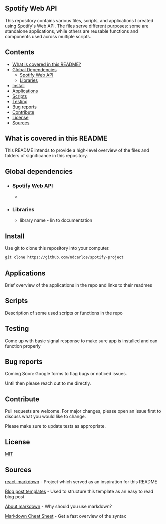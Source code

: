 ## Spotify Web API

This repository contains various files, scripts, and applications I created using Spotify's Web API. The files serve different purposes: some are standalone applications, while others are reusable functions and components used across multiple scripts.

## Contents

*   [What is covered in this README?](#what-is-covered-in-this-README)
*   [Global Dependencies](#getting-started)
    *   [Spotify Web API](#spotify-web-api)
    *   [Libraries](#libraries)
*   [Install](#install)
*   [Applications](#applications)
*   [Scripts](#scripts)
*   [Testing](#testing)
*   [Bug reports](#bug-reports)
*   [Contribute](#contribute)
*   [License](#license)
*   [Sources](#sources)

## What is covered in this README

This README intends to provide a high-level overview of the files and folders of significance in this repository. 

## Global dependencies
   * ### [Spotify Web API](https://developer.spotify.com/documentation/web-api)
      *  
   * ### Libraries
      * library name - lin to documentation


## Install

Use git to clone this repository into your computer.

```
git clone https://github.com/ndcarlos/spotify-project
```


## Applications

Brief overview of the applications in the repo and links to their readmes


## Scripts 

Description of some used scripts or functions in the repo


## Testing

Come up with basic signal response to make sure app is installed and can function properly

## Bug reports

Coming Soon: Google forms to flag bugs or noticed issues.

Until then please reach out to me directly.

## Contribute

Pull requests are welcome. For major changes, please open an issue first to discuss what you would like to change.

Please make sure to update tests as appropriate.

## License
[MIT](https://choosealicense.com/licenses/mit/)

## Sources

[react-markdown][react-markdown] - Project which served as an inspiration for this README

[Blog post templates][blog-post-templates] - Used to structure this template as an easy to read blog post

[About markdown][about-markdown] - Why should you use markdown?

[Markdown Cheat Sheet][markdown-cheatsheet] - Get a fast overview of the syntax

[//]: # "Source definitions"
[react-markdown]: https://github.com/remarkjs/react-markdown "React-markdown project"
[blog-post-templates]: https://backlinko.com/hub/content/blog-post-templates "Backlinko blog post templates"
[about-markdown]: https://www.markdownguide.org/getting-started/ "Introduction to markdown"
[markdown-cheatsheet]: https://www.markdownguide.org/cheat-sheet/ "Markdown Cheat Sheet"

